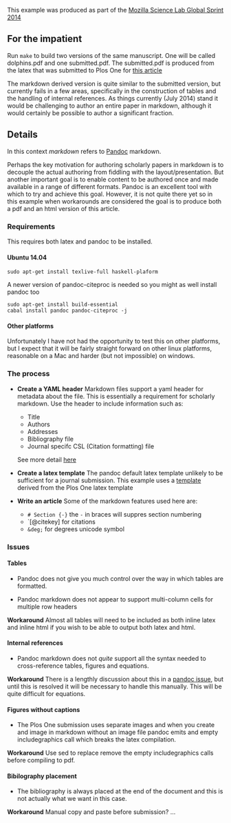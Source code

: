 This example was produced as part of the 
[Mozilla Science Lab Global Sprint 2014](http://mozillascience.org/)

## For the impatient

Run `make` to build two versions of the same manuscript. One will be called dolphins.pdf
and one submitted.pdf. The submitted.pdf is produced from the latex that was submitted to
Plos One for [this article](http://www.plosone.org/article/info%3Adoi%2F10.1371%2Fjournal.pone.0064438)

The markdown derived version is quite similar to the submitted version, but currently fails in
a few areas, specifically in the construction of tables and the handling of internal
references. As things currently (July 2014) stand it would be challenging to author an entire
paper in markdown, although it would certainly be possible to author a significant fraction.

## Details

In this context _markdown_ refers to [Pandoc](http://johnmacfarlane.net/pandoc/README.html)
markdown.

Perhaps the key motivation for authoring scholarly papers in markdown is to
decouple the actual authoring from fiddling with the layout/presentation. But 
another important goal is to enable content to be authored once and made available
in a range of different formats. Pandoc is an excellent tool with which to try
and achieve this goal. However, it is not quite there yet so in this example 
when workarounds are considered the goal is to produce both a pdf and an html
version of this article.

### Requirements

This requires both latex and pandoc to be installed.

#### Ubuntu 14.04

    sudo apt-get install texlive-full haskell-plaform

A newer version of pandoc-citeproc is needed so you might as well install pandoc too
    
    sudo apt-get install build-essential
    cabal install pandoc pandoc-citeproc -j

#### Other platforms

Unfortunately I have not had the opportunity to test this on other platforms, but I
expect that it will be fairly straight forward on other linux platforms, reasonable on
a Mac and harder (but not impossible) on windows.

### The process

- __Create a YAML header__ Markdown files support a yaml header for metadata
  about the file. This is essentially a requirement for scholarly markdown.
  Use the header to include information such as:

    - Title
    - Authors
    - Addresses
    - Bibliography file
    - Journal specifc CSL (Citation formatting) file

    See more detail [here](https://github.com/scholmd/scholmd/wiki/Article-metadata)

- __Create a latex template__ The pandoc default latex template unlikely to be
  sufficient for a journal submission. This example uses a [template](resources/plos-one.latex)
  derived from the Plos One latex template 

- __Write an article__ Some of the markdown features used here are:

    - `# Section {-}` the `-` in braces will suppres section numbering
    - `[@citekey] for citations
    - `&deg;` for degrees unicode symbol

### Issues

#### Tables

- Pandoc does not give you much control over the way in which tables are formatted.

- Pandoc markdown does not appear to support multi-column cells for multiple row headers

__Workaround__ Almost all tables will need to be included as both inline latex and
inline html if you wish to be able to output both latex and html.

#### Internal references

- Pandoc markdown does not _quite_ support all the syntax needed to cross-reference
  tables, figures and equations.

__Workaround__ There is a lengthly discussion about this in a 
[pandoc issue](https://github.com/jgm/pandoc/issues/813),
but until this is resolved it will be necessary to handle this manually. This will
be quite difficult for equations.

#### Figures without captions

- The Plos One submission uses separate images and when you create and image 
  in markdown without an image file pandoc emits and empty includegraphics call
  which breaks the latex compilation.

__Workaround__ Use sed to replace remove the empty includegraphics calls before 
compiling to pdf.

#### Bibilography placement

- The bibliography is always placed at the end of the document and this is not actually
  what we want in this case.

__Workaround__ Manual copy and paste before submission? ...


